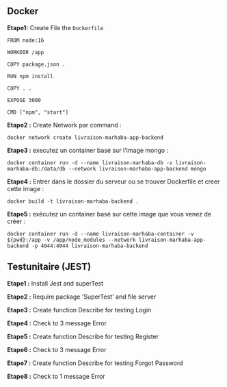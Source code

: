  ## Docker


**Etape1:** Create File the `Dockerfile`

    FROM node:16

    WORKDIR /app

    COPY package.json .

    RUN npm install

    COPY . .

    EXPOSE 3000

    CMD ["npm", "start"]

**Etape2 :** Create Network par command :

    docker network create livraison-marhaba-app-backend

**Etape3 :** executez un container basé sur l'image mongo :

    docker container run -d --name livraison-marhaba-db -v livraison-marhaba-db:/data/db --network livraison-marhaba-app-backend mongo

**Etape4 :** Entrer dans le dossier du serveur ou se trouver Dockerfile et creer cette image :

    docker build -t livraison-marhaba-backend .

**Etape5 :** exécutez un container basé sur cette image que vous venez de créer :

    docker container run -d --name livraison-marhaba-container -v ${pwd}:/app -v /app/node_modules --network livraison-marhaba-app-backend -p 4044:4044 livraison-marhaba-backend

 
 ## Testunitaire (JEST)


**Etape1 :** Install Jest and superTest

**Etape2 :** Require package 'SuperTest' and file server 

**Etape3 :** Create function Describe for testing Login

**Etape4 :** Check to 3 message Error

**Etape5 :** Create function Describe for testing Register

**Etape6 :** Check to 3 message Error

**Etape7 :** Create function Describe for testing Forgot Password

**Etape8 :** Check to 1 message Error